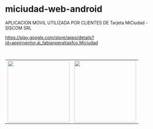 # miciudad-web-android
APLICACION MOVIL UTILIZADA POR  CLIENTES DE Tarjeta MiCiudad - SISCOM SRL

https://play.google.com/store/apps/details?id=appinventor.ai_fabianperaltasfco.Miciudad

<br>
<table>
  
  <tr>
    <td><img src="https://www.fpsoft.com.ar/githubimg/andro_1.jpeg" width="200" height="200"></td>
    <td><img src="https://www.fpsoft.com.ar/githubimg/andro_2.jpeg" width="200" height="200"></td>
   
  </tr>
 
</table>

